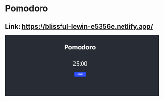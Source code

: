 # Pomodoro

## Link: https://blissful-lewin-e5356e.netlify.app/

![project image](https://github.com/MatheusCTorres/Pomodoro/blob/main/img.png)
